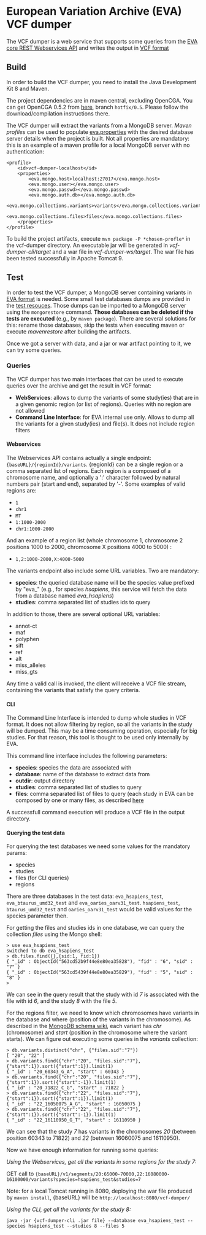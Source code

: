 # European Variation Archive (EVA) VCF dumper

The VCF dumper is a web service that supports some queries from the [EVA core REST Webservices API](https://github.com/EBIvariation/eva-ws/wiki#variants) and writes the output in [VCF format](https://samtools.github.io/hts-specs/VCFv4.3.pdf)

## Build
In order to build the VCF dumper, you need to install the Java Development Kit 8 and Maven.

The project dependencies are in maven central, excluding OpenCGA. You can get OpenCGA 0.5.2 from [here](https://github.com/opencb/opencga/tree/hotfix/0.5), branch `hotfix/0.5`. Please follow the download/compilation instructions there.

The VCF dumper will extract the variants from a MongoDB server. *Maven profiles* can be used to populate [eva.properties](vcf-dumper-lib/src/main/resources/eva.properties) with the desired database server details when the project is built. Not all properties are mandatory: this is an example of a maven profile for a local MongoDB server with no authentication:

```
<profile>
    <id>vcf-dumper-localhost</id>
    <properties>
        <eva.mongo.host>localhost:27017</eva.mongo.host>
        <eva.mongo.user></eva.mongo.user>
        <eva.mongo.passwd></eva.mongo.passwd>
        <eva.mongo.auth.db></eva.mongo.auth.db>
        <eva.mongo.collections.variants>variants</eva.mongo.collections.variants>
        <eva.mongo.collections.files>files</eva.mongo.collections.files>
    </properties>
</profile>
```

To build the project artifacts, execute `mvn package -P *chosen-profle*` in the vcf-dumper directory. An executable jar will be generated in *vcf-dumper-cli/target* and a war file in *vcf-dumper-ws/target*. The war file has been tested successfully in Apache Tomcat 9.

## Test
In order to test the VCF dumper, a MongoDB server containing variants in [EVA format](https://github.com/EBIvariation/eva-pipeline/wiki/MongoDB-schema) is needed. Some small test databases dumps are provided in the [test resouces](vcf-dumper-lib/src/test/resources/dump). Those dumps can be imported to a MongoDB server using the `mongorestore` command. **Those databases can be deleted if the tests are executed** (e.g., by `maven package`). There are several solutions for this: rename those databases, skip the tests when executing maven or execute *mavenrestore* after building the artifacts.

Once we got a server with data, and a jar or war artifact pointing to it, we can try some queries.

### Queries
The VCF dumper has two main interfaces that can be used to execute queries over the archive and get the result in VCF format:
* **WebServices**: allows to dump the variants of some study(ies) that are in a given genomic region (or list of regions). Queries with no region are not allowed
* **Command Line Interface**: for EVA internal use only. Allows to dump all the variants for a given study(ies) and file(s). It does not include region filters

#### Webservices
The Webservices API contains actually a single endpoint: `{baseURL}/{regionId}/variants`.
{regionId} can be a single region or a comma separated list of regions. Each region is a composed of a chromosome name, and optionally a ':' character followed by natural numbers pair (start and end), separated by '-'. Some examples of valid regions are:
* `1`
* `chr1`
* `MT`
* `1:1000-2000`
* `chr1:1000-2000`

And an example of a region list (whole chromosome 1, chromosome 2 positions 1000 to 2000, chromosome X positions 4000 to 5000) :
* `1,2:1000-2000,X:4000-5000`

The variants endpoint also include some URL variables. Two are mandatory:
* **species**: the queried database name will be the species value prefixed by "eva_" (e.g., for species *hsapiens*, this service will fetch the data from a database named *eva_hsapiens*)
* **studies**: comma separated list of studies ids to query

In addition to those, there are several optional URL variables:
* annot-ct
* maf
* polyphen
* sift
* ref
* alt
* miss_alleles
* miss_gts

Any time a valid call is invoked, the client will receive a VCF file stream, containing the variants that satisfy the query criteria. 
#### CLI
The Command Line Interface is intended to dump whole studies in VCF format. It does not allow filtering by region, so all the variants in the study will be dumped. This may be a time consuming operation, especially for big studies. For that reason, this tool is thought to be used only internally by EVA.

This command line interface includes the following parameters:
* **species**: species the data are associated with
* **database**: name of the database to extract data from
* **outdir**: output directory
* **studies**: comma separated list of studies to query
* **files**: comma separated list of files to query (each study in EVA can be composed by one or many files, as described [here](https://github.com/EBIvariation/eva-pipeline/wiki/MongoDB-schema#files)

A successfull command execution will produce a VCF file in the output directory.

#### Querying the test data
For querying the test databases we need some values for the mandatory params:
* species
* studies
* files (for CLI queries)
* regions

There are three databases in the test data: `eva_hsapiens_test`, `eva_btaurus_umd32_test` and `eva_oaries_oarv31_test`. `hsapiens_test`,  `btaurus_umd32_test` and `oaries_oarv31_test` would be valid values for the species parameter then. 

For getting the files and studies ids in one database, we can query the collection *files* using the Mongo shell:
```
> use eva_hsapiens_test
switched to db eva_hsapiens_test
> db.files.find({},{sid:1, fid:1})
{ "_id" : ObjectId("563cd52b9f44e8e80ea35828"), "fid" : "6", "sid" : "7" }
{ "_id" : ObjectId("563cd5439f44e8e80ea35829"), "fid" : "5", "sid" : "8" }
>
```
We can see in the query result that the study with id *7* is associated with the file with id *6*, and the study *8* with the file *5*. 

For the regions filter, we need to know which chromosomes have variants in the database and where (position of the variants in the chromosome). As described in the [MongoDB schema wiki](https://github.com/EBIvariation/eva-pipeline/wiki/MongoDB-schema), each variant has *chr* (chromosome) and *start* (position in the chromosome where the variant starts). We can figure out executing some queries in the *variants* collection:
```
> db.variants.distinct("chr", {"files.sid":"7"})
[ "20", "22" ]
> db.variants.find({"chr":"20", "files.sid":"7"},{"start":1}).sort({"start":1}).limit(1)
{ "_id" : "20_60343_G_A", "start" : 60343 }
> db.variants.find({"chr":"20", "files.sid":"7"},{"start":1}).sort({"start":-1}).limit(1)
{ "_id" : "20_71822_C_G", "start" : 71822 }
> db.variants.find({"chr":"22", "files.sid":"7"},{"start":1}).sort({"start":1}).limit(1)
{ "_id" : "22_16050075_A_G", "start" : 16050075 }
> db.variants.find({"chr":"22", "files.sid":"7"},{"start":1}).sort({"start":-1}).limit(1)
{ "_id" : "22_16110950_G_T", "start" : 16110950 }
```
We can see that the study *7* has variants in the chromosomes *20* (between position 60343 to 71822) and *22* (between 16060075 and 16110950). 

Now we have enough information for running some queries:

*Using the Webservices, get all the variants in some regions for the study 7:*

GET call to `{baseURL}/v1/segments/20:65000-70000,22:16080000-16100000/variants?species=hsapiens_test&studies=7`

Note: for a local Tomcat running in 8080, deploying the war file produced by `maven install`, {baseURL} will be `http://localhost:8080/vcf-dumper/`

*Using the CLI, get all the variants for the study 8:*

`java -jar {vcf-dumper-cli .jar file} --database eva_hsapiens_test --species hsapiens_test --studies 8 --files 5`

